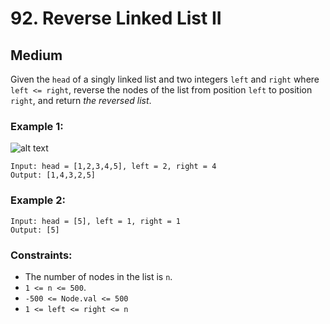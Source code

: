 # 92. Reverse Linked List II


## Medium

Given the `head` of a singly linked list and two integers `left` and `right` where `left <= right`, reverse the nodes of the list from position `left` to position `right`, and return *the reversed list*.


### Example 1:
![alt text](https://assets.leetcode.com/uploads/2021/02/19/rev2ex2.jpg)
```console
Input: head = [1,2,3,4,5], left = 2, right = 4
Output: [1,4,3,2,5]
```

### Example 2:
```console
Input: head = [5], left = 1, right = 1
Output: [5]
```


### Constraints:

- The number of nodes in the list is `n`.
- `1 <= n <= 500`.
- `-500 <= Node.val <= 500`
- `1 <= left <= right <= n`